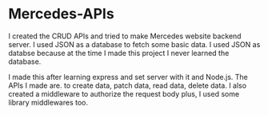 # Mercedes-APIs
I created the CRUD APIs and tried to make Mercedes website backend server. 
I used JSON as a database to fetch some basic data. 
I used JSON as databse because at the time I made this project I never learned the database.

I made this after learning express and set server with it and Node.js. 
The APIs I made are. to create data, patch data, read data, delete data. 
I also created a middleware to authorize the request body plus, I used some library middlewares too.
